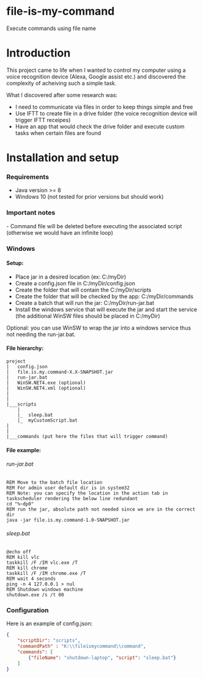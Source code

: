 # file-is-my-command
Execute commands using file name

# Introduction
This project came to life when I wanted to control my computer using a voice recognition device (Alexa, Google assist etc.) and discovered the complexity of acheiving such a simple task.

What I discovered after some research was:
- I need to communicate via files in order to keep things simple and free
- Use IFTT to create file in a drive folder (the voice recognition device will trigger IFTT receipes)
- Have an app that would check the drive folder and execute custom tasks when certain files are found

# Installation and setup

<h3> Requirements </h3>

- Java version >= 8
- Windows 10 (not tested for prior versions but should work)

<h3> Important notes </h3>
- Command file will be deleted before executing the associated script (otherwise we would have an infinite loop)


<h3> Windows </h3>

<h4> Setup:</h4>

- Place jar in a desired location (ex: C:/myDir)
- Create a config.json file in C:/myDir/config.json
- Create the folder that will contain the C:/myDir/scripts
- Create the folder that will be checked by the app: C:/myDir/commands
- Create a batch that will run the jar: C:/myDir/run-jar.bat
- Install the windows service that will execute the jar and start the service (the additional WinSW files should be placed in C:/myDir)

Optional: you can use WinSW to wrap the jar into a windows service thus not needing the run-jar.bat.

<h4> File hierarchy: </h4>

```
project
|   config.json
|   file.is.my.command-X.X-SNAPSHOT.jar
|   run-jar.bat
|   WinSW.NET4.exe (optional)
|   WinSW.NET4.xml (optional)
|   
|
|___scripts
	|
	|_  sleep.bat
	|_  myCustomScript.bat
|
|
|___commands (put here the files that will trigger command)
```

<h4> File example: </h4>

<h6> run-jar.bat</h6>

```batch
REM Move to the batch file location
REM For admin user default dir is in system32
REM Note: you can specify the location in the action tab in taskscheduler rendering the below line redundant
cd "%~dp0"
REM run the jar, absolute path not needed since we are in the correct dir
java -jar file.is.my.command-1.0-SNAPSHOT.jar
```

<h6> sleep.bat</h6>

```batch
@echo off
REM kill vlc
taskkill /F /IM vlc.exe /T
REM kill chrome
taskkill /F /IM chrome.exe /T
REM wait 4 seconds
ping -n 4 127.0.0.1 > nul
REM Shutdown windows machine
shutdown.exe /s /t 00
```

<h3> Configuration </h3>

Here is an example of config.json:

```json
{
	"scriptDir": "scripts",
	"commandPath" : "K:\\fileismycommand\\command",
	"commands": [		
		{"fileName": "shutdown-laptop", "script": "sleep.bat"}
	]
}

```
